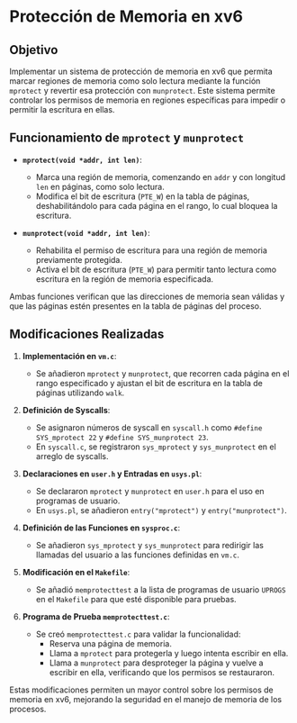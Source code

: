 # Protección de Memoria en xv6

## Objetivo

Implementar un sistema de protección de memoria en xv6 que permita marcar regiones de memoria como solo lectura mediante la función `mprotect` y revertir esa protección con `munprotect`. Este sistema permite controlar los permisos de memoria en regiones específicas para impedir o permitir la escritura en ellas.

## Funcionamiento de `mprotect` y `munprotect`

- **`mprotect(void *addr, int len)`**:
  - Marca una región de memoria, comenzando en `addr` y con longitud `len` en páginas, como solo lectura.
  - Modifica el bit de escritura (`PTE_W`) en la tabla de páginas, deshabilitándolo para cada página en el rango, lo cual bloquea la escritura.

- **`munprotect(void *addr, int len)`**:
  - Rehabilita el permiso de escritura para una región de memoria previamente protegida.
  - Activa el bit de escritura (`PTE_W`) para permitir tanto lectura como escritura en la región de memoria especificada.

Ambas funciones verifican que las direcciones de memoria sean válidas y que las páginas estén presentes en la tabla de páginas del proceso.

## Modificaciones Realizadas

1. **Implementación en `vm.c`**:
   - Se añadieron `mprotect` y `munprotect`, que recorren cada página en el rango especificado y ajustan el bit de escritura en la tabla de páginas utilizando `walk`.

2. **Definición de Syscalls**:
   - Se asignaron números de syscall en `syscall.h` como `#define SYS_mprotect 22` y `#define SYS_munprotect 23`.
   - En `syscall.c`, se registraron `sys_mprotect` y `sys_munprotect` en el arreglo de syscalls.

3. **Declaraciones en `user.h` y Entradas en `usys.pl`**:
   - Se declararon `mprotect` y `munprotect` en `user.h` para el uso en programas de usuario.
   - En `usys.pl`, se añadieron `entry("mprotect")` y `entry("munprotect")`.

4. **Definición de las Funciones en `sysproc.c`**:
   - Se añadieron `sys_mprotect` y `sys_munprotect` para redirigir las llamadas del usuario a las funciones definidas en `vm.c`.

5. **Modificación en el `Makefile`**:
   - Se añadió `memprotecttest` a la lista de programas de usuario `UPROGS` en el `Makefile` para que esté disponible para pruebas.

6. **Programa de Prueba `memprotecttest.c`**:
   - Se creó `memprotecttest.c` para validar la funcionalidad:
     - Reserva una página de memoria.
     - Llama a `mprotect` para protegerla y luego intenta escribir en ella.
     - Llama a `munprotect` para desproteger la página y vuelve a escribir en ella, verificando que los permisos se restauraron.

Estas modificaciones permiten un mayor control sobre los permisos de memoria en xv6, mejorando la seguridad en el manejo de memoria de los procesos.
